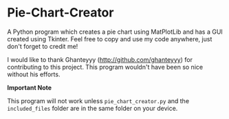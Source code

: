 # Pie-Chart-Creator

A Python program which creates a pie chart using MatPlotLib and has a GUI created using Tkinter. Feel free to copy and use my code anywhere, just don't forget to credit me!

I would like to thank Ghanteyyy (http://github.com/ghanteyyy) for contributing to this project. This program wouldn't have been so nice without his efforts.

**Important Note**

This program will not work unless `pie_chart_creator.py` and the `included_files` folder are in the same folder on your device.
